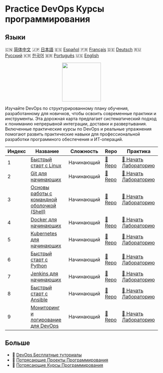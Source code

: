 # Practice DevOps Курсы программирования

## Языки

🇨🇳 [简体中文](README_zh.md) 🇯🇵 [日本語](README_ja.md) 🇪🇸 [Español](README_es.md) 🇫🇷 [Français](README_fr.md) 🇩🇪 [Deutsch](README_de.md) 🇷🇺 [Русский](README_ru.md) 🇰🇷 [한국어](README_ko.md) 🇧🇷 [Português](README_pt.md) 🇺🇸 [English](README.md) 

<div align="center">
<img width="128px" src="https://file.labex.io/path/a3Od9y18p0bV.png">
</div>

Изучайте DevOps по структурированному плану обучения, разработанному для новичков, чтобы освоить современные практики и инструменты. Эта дорожная карта предлагает систематический подход к пониманию непрерывной интеграции, доставки и развертывания. Включенные практические курсы по DevOps и реальные упражнения помогают развить практические навыки для профессиональной разработки программного обеспечения и ИТ-операций.

|   Индекс | Название                                                                                             | Сложность   | Repo                                                                       | Практика                                                                               |
|----------|------------------------------------------------------------------------------------------------------|-------------|----------------------------------------------------------------------------|----------------------------------------------------------------------------------------|
|        1 | [Быстрый старт с Linux](https://labex.io/ru/courses/quick-start-with-linux)                          | Начинающий  | [🔗 Repo](https://github.com/labex-labs/quick-start-with-linux)            | [🚀 Начать Лабораторию](https://labex.io/ru/courses/quick-start-with-linux)            |
|        2 | [Git для начинающих](https://labex.io/ru/courses/git-for-beginners)                                  | Начинающий  | [🔗 Repo](https://github.com/labex-labs/git-for-beginners)                 | [🚀 Начать Лабораторию](https://labex.io/ru/courses/git-for-beginners)                 |
|        3 | [Основы работы с командной оболочкой (Shell)](https://labex.io/ru/courses/shell-for-beginners)       | Начинающий  | [🔗 Repo](https://github.com/labex-labs/shell-for-beginners)               | [🚀 Начать Лабораторию](https://labex.io/ru/courses/shell-for-beginners)               |
|        4 | [Docker для начинающих](https://labex.io/ru/courses/docker-for-beginners)                            | Начинающий  | [🔗 Repo](https://github.com/labex-labs/docker-for-beginners)              | [🚀 Начать Лабораторию](https://labex.io/ru/courses/docker-for-beginners)              |
|        5 | [Kubernetes для начинающих](https://labex.io/ru/courses/kubernetes-for-beginners)                    | Начинающий  | [🔗 Repo](https://github.com/labex-labs/kubernetes-for-beginners)          | [🚀 Начать Лабораторию](https://labex.io/ru/courses/kubernetes-for-beginners)          |
|        6 | [Быстрый старт с Python](https://labex.io/ru/courses/quick-start-with-python)                        | Начинающий  | [🔗 Repo](https://github.com/labex-labs/quick-start-with-python)           | [🚀 Начать Лабораторию](https://labex.io/ru/courses/quick-start-with-python)           |
|        7 | [Jenkins для начинающих](https://labex.io/ru/courses/jenkins-for-beginners)                          | Начинающий  | [🔗 Repo](https://github.com/labex-labs/jenkins-for-beginners)             | [🚀 Начать Лабораторию](https://labex.io/ru/courses/jenkins-for-beginners)             |
|        8 | [Быстрый старт с Ansible](https://labex.io/ru/courses/quick-start-with-ansible)                      | Начинающий  | [🔗 Repo](https://github.com/labex-labs/quick-start-with-ansible)          | [🚀 Начать Лабораторию](https://labex.io/ru/courses/quick-start-with-ansible)          |
|        9 | [Мониторинг и логирование для DevOps](https://labex.io/ru/courses/monitoring-and-logging-for-devops) | Начинающий  | [🔗 Repo](https://github.com/labex-labs/monitoring-and-logging-for-devops) | [🚀 Начать Лабораторию](https://labex.io/ru/courses/monitoring-and-logging-for-devops) |

## Больше

- 🔗 [DevOps Бесплатные туториалы](https://github.com/labex-labs/devops-free-tutorials)
- 🔗 [Потрясающие Проекты Программирования](https://github.com/labex-labs/awesome-programming-projects)
- 🔗 [Потрясающие Курсы Программирования](https://github.com/labex-labs/awesome-programming-courses)

